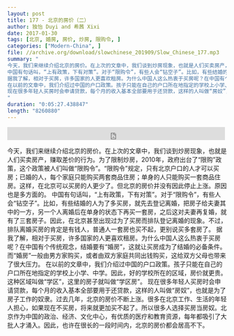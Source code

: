 ```yaml
---
layout: post
title: 177 - 北京的房价（二）
author: 独怡 Duyi and 希茜 Xixi
date: 2017-01-30
tags: [北京, 婚房, 房价, 炒房, 限购令, ]
categories: ["Modern-China", ]
file: //archive.org/download/slowchinese_201909/Slow_Chinese_177.mp3
summary: "
今天，我们来继续介绍北京的房价。在上次的文章中，我们谈到炒房现象，也就是人们买卖房产，赚取差价的行为。为了限制炒房，2010年，政府出台了“限购”政策，这个政策被人们叫做“限购令”。“限购令”规定，只有北京户口的人才可以买房；已婚的人，每个家庭只能购买两套商品住房；单身的人只能购买一套商品住房。这样，在北京可以买房的人更少了。但北京的房价并没有因此停止上涨。原因也是多方面的。
中国有句话叫，“上有政策，下有对策”。对于“限购令”，有些人会“钻空子”。比如，有些结婚的人为了多买房，就先去登记离婚，把房子给夫妻其中的一方，另一个人离婚后在单身的状态下再买一套房，之后这对夫妻再复婚，就有了三套房子。因此，在北京甚至出现过为了买房而排队登记离婚的现象。不过，排队离婚买房的肯定是有钱人，普通人一套房也买不起，更别说买多套房了。
据我了解，相对于买房，许多国家的人更喜欢租房。为什么中国人这么热衷于买房呢？在中国有个传统观念，结婚要有“婚房”，这就让买房成为了结婚的必备条件。而“婚房”一般由男方家购买，或者由双方家庭共同出钱购买，这给双方父母也带来了很大压力。
在以前的文章中，我们介绍过中国的户口政策。孩子只能在自己的户口所在地指定的学校上小学、中学。因此，好的学校所在的区域，房价就更贵。这种区域叫做“学区”，这里的房子就叫做“学区房”。
现在很多年轻人买房时会申请贷款，每个月的收入基本全部要用于还贷款，这样的人叫做“房奴”，也就是为了房子工作的奴隶。过去几年，北京的房价不断上涨。很多在北京工作、生活的年轻人担心，如果现在不买房，将来就更加买不起了。所以很多人选择买房当房奴。北京作为中国的政治、经济、文化中心，有优质的医疗和教育资源，每年都吸引了大批人才涌入。因此，也许在很长的一段时间内，北京的房价都会居高不下。
"
duration: "0:05:27.438847"
length: "8260880"
---
```


<iframe src="https://archive.org/embed/slowchinese_201909/Slow_Chinese_177.mp3" width="500" height="30" frameborder="0" webkitallowfullscreen="true" mozallowfullscreen="true" allowfullscreen></iframe>

今天，我们来继续介绍北京的房价。在上次的文章中，我们谈到炒房现象，也就是人们买卖房产，赚取差价的行为。为了限制炒房，2010年，政府出台了“限购”政策，这个政策被人们叫做“限购令”。“限购令”规定，只有北京户口的人才可以买房；已婚的人，每个家庭只能购买两套商品住房；单身的人只能购买一套商品住房。这样，在北京可以买房的人更少了。但北京的房价并没有因此停止上涨。原因也是多方面的。
中国有句话叫，“上有政策，下有对策”。对于“限购令”，有些人会“钻空子”。比如，有些结婚的人为了多买房，就先去登记离婚，把房子给夫妻其中的一方，另一个人离婚后在单身的状态下再买一套房，之后这对夫妻再复婚，就有了三套房子。因此，在北京甚至出现过为了买房而排队登记离婚的现象。不过，排队离婚买房的肯定是有钱人，普通人一套房也买不起，更别说买多套房了。
据我了解，相对于买房，许多国家的人更喜欢租房。为什么中国人这么热衷于买房呢？在中国有个传统观念，结婚要有“婚房”，这就让买房成为了结婚的必备条件。而“婚房”一般由男方家购买，或者由双方家庭共同出钱购买，这给双方父母也带来了很大压力。
在以前的文章中，我们介绍过中国的户口政策。孩子只能在自己的户口所在地指定的学校上小学、中学。因此，好的学校所在的区域，房价就更贵。这种区域叫做“学区”，这里的房子就叫做“学区房”。
现在很多年轻人买房时会申请贷款，每个月的收入基本全部要用于还贷款，这样的人叫做“房奴”，也就是为了房子工作的奴隶。过去几年，北京的房价不断上涨。很多在北京工作、生活的年轻人担心，如果现在不买房，将来就更加买不起了。所以很多人选择买房当房奴。北京作为中国的政治、经济、文化中心，有优质的医疗和教育资源，每年都吸引了大批人才涌入。因此，也许在很长的一段时间内，北京的房价都会居高不下。
